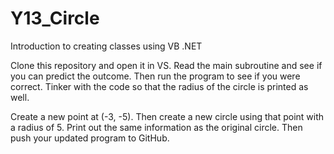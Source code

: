 # Y13_Circle
Introduction to creating classes using VB .NET

Clone this repository and open it in VS. Read the main subroutine and see if you can predict the outcome. Then run the program to see if you were correct. 
Tinker with the code so that the radius of the circle is printed as well.

Create a new point at (-3, -5). Then create a new circle using that point with a radius of 5. Print out the same information as the original circle. 
Then push your updated program to GitHub.

